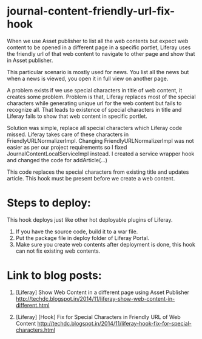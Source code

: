 journal-content-friendly-url-fix-hook
=====================================

When we use Asset publisher to list all the web contents but expect web content to be opened in a different page in a specific portlet, Liferay uses the friendly url of that web content to navigate to other page and show that in Asset publisher. 

This particular scenario is mostly used for news. You list all the news but when a news is viewed, you open it in full view on another page.

A problem exists if we use special characters in title of web content, it creates some problem. Problem is that, Liferay replaces most of the special characters while generating unique url for the web content but fails to recognize all. That leads to existence of special characters in title and Liferay fails to show that web content in specific portlet.

Solution was simple, replace all special characters which Liferay code missed. Liferay takes care of these characters in FriendlyURLNormalizerImpl. Changing FriendlyURLNormalizerImpl was not easier as per our project requirements so I fixed JournalContentLocalServiceImpl instead. I created a service wrapper hook and changed the code for addArticle(...)

This code replaces the special characters from existing title and updates article. This hook must be present before we create a web content.

Steps to deploy:
================
This hook deploys just like other hot deployable plugins of Liferay.<br/>
1. If you have the source code, build it to a war file.<br/>
2. Put the package file in deploy folder of Liferay Portal.<br/>
3. Make sure you create web contents after deployment is done, this hook can not fix existing web contents.<br/>

Link to blog posts:
===================

1. [Liferay] Show Web Content in a different page using Asset Publisher
http://techdc.blogspot.in/2014/11/liferay-show-web-content-in-different.html

2. [Liferay] [Hook] Fix for Special Characters in Friendly URL of Web Content
http://techdc.blogspot.in/2014/11/liferay-hook-fix-for-special-characters.html
